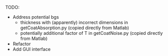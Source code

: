 TODO:

* Address potential bgs
  - thickness with (apparently) incorrect dimensions in getCoatAbsorption.py (copied directly from Matlab)
  - potentially additional factor of T in getCoatNoise.py (copied directly from Matlab)
* Refactor
* Add GUI interface

